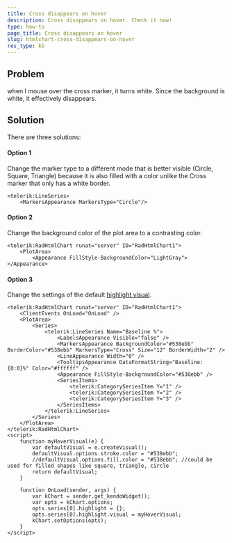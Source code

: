 ```yaml
---
title: Cross disappears on hover
description: Cross disappears on hover. Check it now!
type: how-to
page_title: Cross disappears on hover
slug: htmlchart-cross-disappears-on-hover
res_type: kb
---
```



## Problem

when I mouse over the cross marker, it turns white. Since the background is white, it effectively disappears.

## Solution

There are three solutions:

#### Option 1

Change the marker type to a different mode that is better visible (Circle, Square, Triangle) because it is also filled with a color unlike the Cross marker that only has a white border.
    
```ASP.NET
<telerik:LineSeries>
    <MarkersAppearance MarkersType="Circle"/>
```

#### Option 2

Change the background color of the plot area to a contrasting color.
    
```ASP.NET
<telerik:RadHtmlChart runat="server" ID="RadHtmlChart1">
    <PlotArea>
        <Appearance FillStyle-BackgroundColor="LightGray"></Appearance>
```

#### Option 3

Change the settings of the default [highlight visual](https://docs.telerik.com/kendo-ui/api/javascript/dataviz/ui/chart/configuration/series.highlight#series.highlight.visual).
    
```ASP.NET
<telerik:RadHtmlChart runat="server" ID="RadHtmlChart1">
    <ClientEvents OnLoad="OnLoad" />
    <PlotArea>
        <Series>
            <telerik:LineSeries Name="Baseline %">
                <LabelsAppearance Visible="false" />
                <MarkersAppearance BackgroundColor="#538ebb" BorderColor="#538ebb" MarkersType="Cross" Size="12" BorderWidth="2" />
                <LineAppearance Width="0" />
                <TooltipsAppearance DataFormatString="Baseline: {0:0}%" Color="#ffffff" />
                <Appearance FillStyle-BackgroundColor="#538ebb" />
                <SeriesItems>
                    <telerik:CategorySeriesItem Y="1" />
                    <telerik:CategorySeriesItem Y="2" />
                    <telerik:CategorySeriesItem Y="3" />
                </SeriesItems>
            </telerik:LineSeries>
        </Series>
    </PlotArea>
</telerik:RadHtmlChart>
<script>
    function myHoverVisual(e) {
        var defaultVisual = e.createVisual();
        defaultVisual.options.stroke.color = "#538ebb";
        //defaultVisual.options.fill.color = "#538ebb"; //could be used for filled shapes like square, triangle, circle
        return defaultVisual;
    }
 
    function OnLoad(sender, args) {
        var kChart = sender.get_kendoWidget();
        var opts = kChart.options;
        opts.series[0].highlight = {};
        opts.series[0].highlight.visual = myHoverVisual;
        kChart.setOptions(opts);
    }
</script>
```



